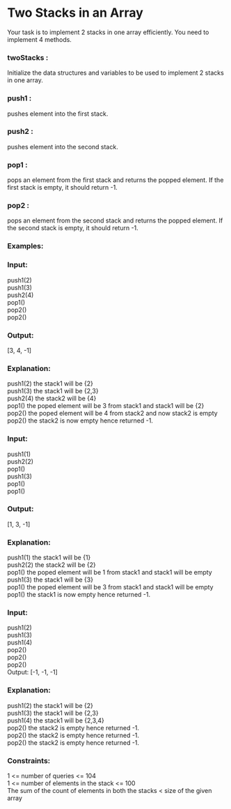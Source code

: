 <h1>Two Stacks in an Array</h1>

Your task is to implement  2 stacks in one array efficiently. You need to implement 4 methods.

<h3>twoStacks :</h3> Initialize the data structures and variables to be used to implement  2 stacks in one array.
<h3>push1 :</h3> pushes element into the first stack.
<h3>push2 :</h3> pushes element into the second stack.
<h3>pop1 :</h3> pops an element from the first stack and returns the popped element. If the first stack is empty, it should return -1.
<h3>pop2 :</h3> pops an element from the second stack and returns the popped element. If the second stack is empty, it should return -1.

<h3>Examples:</h3>

<h3>Input:</h3>
push1(2) <br>
push1(3) <br>
push2(4)<br>
pop1()<br>
pop2()<br>
pop2()<br>
<h3>Output:</h3> [3, 4, -1]
<h3>Explanation:</h3>
push1(2) the stack1 will be {2} <br>
push1(3) the stack1 will be {2,3}<br>
push2(4) the stack2 will be {4}<br>
pop1()   the poped element will be 3 from stack1 and stack1 will be {2}<br>
pop2()   the poped element will be 4 from stack2 and now stack2 is empty<br>
pop2()   the stack2 is now empty hence returned -1.<br>
<h3>Input:</h3>
push1(1)<br>
push2(2)<br>
pop1()<br>
push1(3)<br>
pop1()<br>
pop1()<br>
<h3>Output:</h3> [1, 3, -1]
<h3>Explanation:</h3>
push1(1) the stack1 will be {1}<br>
push2(2) the stack2 will be {2}<br>
pop1()   the poped element will be 1 from stack1 and stack1 will be empty<br>
push1(3) the stack1 will be {3}<br>
pop1()   the poped element will be 3 from stack1 and stack1 will be empty<br>
pop1()   the stack1 is now empty hence returned -1.<br>
<h3>Input:</h3>
push1(2)<br>
push1(3)<br>
push1(4)<br>
pop2()<br>
pop2()<br>
pop2()<br>
Output: [-1, -1, -1]
<h3>Explanation:</h3>
push1(2) the stack1 will be {2}<br>
push1(3) the stack1 will be {2,3}<br>
push1(4) the stack1 will be {2,3,4}<br>
pop2()   the stack2 is empty hence returned -1.<br>
pop2()   the stack2 is empty hence returned -1.<br>
pop2()   the stack2 is empty hence returned -1.<br>
<h3>Constraints:</h3>
1 <= number of queries <= 104<br>
1 <= number of elements in the stack <= 100<br>
The sum of the count of elements in both the stacks < size of the given array
